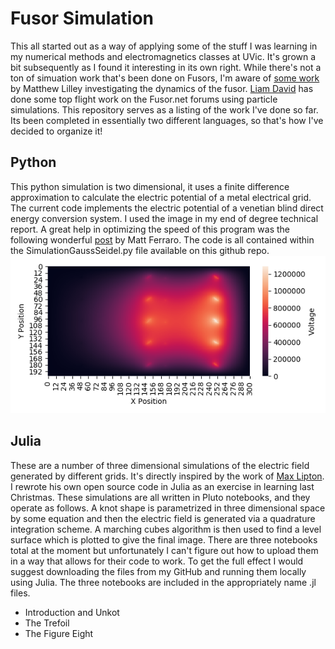 # Fusor Simulation
This all started out as a way of applying some of the stuff I was learning in my numerical methods and electromagnetics classes at UVic. It's grown a bit subsequently as I found it interesting in its own right. While there's not a ton of simuation work that's been done on Fusors, I'm aware of [some work](https://mattlilley.com/research/electrostatic-fusion/) by Matthew Lilley investigating the dynamics of the fusor. [Liam David](https://fusor.net/board/viewtopic.php?t=14157) has done some top flight work on the Fusor.net forums using particle simulations. This repository serves as a listing of the work I've done so far. Its been completed in essentially two different languages, so that's how I've decided to organize it!
## Python
This python simulation is two dimensional, it uses a finite difference approximation to calculate the electric potential of a metal electrical grid. The current code implements the electric potential of a venetian blind direct energy conversion system. I used the image in my end of degree technical report. A great help in optimizing the speed of this program was the following wonderful [post](https://mattferraro.dev/posts/poissons-equation) by Matt Ferraro. The code is all contained within the SimulationGaussSeidel.py file available on this github repo. 
![2DVoltagePotentialImage](https://raw.githubusercontent.com/FuzzyBunnys/Fusor-Simulation/main/heatmap.png)
## Julia
These are a number of three dimensional simulations of the electric field generated by different grids. It's directly inspired by the work of [Max Lipton](https://e.math.cornell.edu/people/ml2437/). I rewrote his own open source code in Julia as an exercise in learning last Christmas. These simulations are all written in Pluto notebooks, and they operate as follows. A knot shape is parametrized in three dimensional space by some equation and then the electric field is generated via a quadrature integration scheme. A marching cubes algorithm is then used to find a level surface which is plotted to give the final image. There are three notebooks total at the moment but unfortunately I can't figure out how to upload them in a way that allows for their code to work. To get the full effect I would suggest downloading the files from my GitHub and running them locally using Julia. The three notebooks are included in the appropriately name .jl files. 
* Introduction and Unkot 
* The Trefoil
* The Figure Eight
